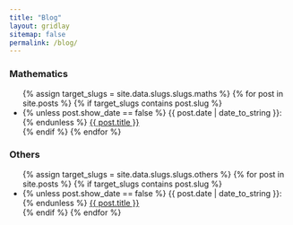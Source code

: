```yaml
---
title: "Blog"
layout: gridlay
sitemap: false
permalink: /blog/
---
```


<div class="jumbotron">
  <h3>Mathematics</h3>
  <ul>
  {% assign target_slugs = site.data.slugs.slugs.maths %}
  {% for post in site.posts %}
    {% if target_slugs contains post.slug %}
      <li>
        {% unless post.show_date == false %}
          {{ post.date | date_to_string }}:
        {% endunless %}
        <a href="{{ site.url }}{{ site.baseurl }}{{ post.url }}">{{ post.title }}</a>
      </li>
    {% endif %}
  {% endfor %}
  </ul>
</div>

<div class="jumbotron">
  <h3>Others</h3>
  <ul>
  {% assign target_slugs = site.data.slugs.slugs.others %}
  {% for post in site.posts %}
    {% if target_slugs contains post.slug %}
      <li>
        {% unless post.show_date == false %}
          {{ post.date | date_to_string }}:
        {% endunless %}
        <a href="{{ site.url }}{{ site.baseurl }}{{ post.url }}">{{ post.title }}</a>
      </li>
    {% endif %}
  {% endfor %}
  </ul>
</div>
